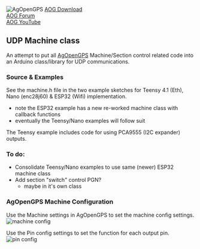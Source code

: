 ![AgOpenGPS](https://github.com/m-elias/AOG-AiO-RVC-100hz/blob/main/media/agopengps%20name%20logo.png)
[AOG Download](https://github.com/farmerbriantee/AgOpenGPS/releases)<br>
[AOG Forum](https://discourse.agopengps.com/)<br>
[AOG YouTube](https://youtube.com/@AgOpenGPS)

## UDP Machine class
An attempt to put all [AgOpenGPS](https://github.com/farmerbriantee/AgOpenGPS/releases) Machine/Section control related code into an Arduino class/library for UDP communications.

### Source & Examples
See the machine.h file in the two example sketches for Teensy 4.1 (Eth), Nano (enc28j60) & ESP32 (Wifi) implementation.
- note the ESP32 example has a new re-worked machine class with callback functions
- eventually the Teensy/Nano examples will follow suit

The Teensy example includes code for using PCA9555 (I2C expander) outputs.

### To do:
- Consolidate Teensy/Nano examples to use same (newer) ESP32 machine class
- Add section "switch" control PGN?
  - maybe in it's own class

### AgOpenGPS Machine Configuration
Use the Machine settings in AgOpenGPS to set the machine config settings.
![machine config](https://github.com/m-elias/AOG-Machine/blob/main/media/aog%20machine%20config.jpg)

Use the Pin config settings to set the function for each output pin.
![pin config](https://github.com/m-elias/AOG-Machine/blob/main/media/aog%20pin%20config.jpg)
